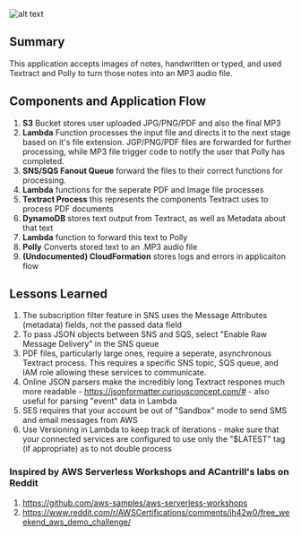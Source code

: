 ![alt text](https://i.imgur.com/4ddJFL8.png)

## <b>Summary</b>

This application accepts images of notes, handwritten or typed, and used Textract and Polly to turn those notes into an MP3 audio file.


## <b>Components and Application Flow</b>

1.	<b>S3</b> Bucket stores user uploaded JPG/PNG/PDF and also the final MP3
2. <b>Lambda</b> Function processes the input file and directs it to the next stage based on it's file extension. JGP/PNG/PDF files are forwarded for further processing, while MP3 file trigger code to notify the user that Polly has completed.
3. <b>SNS/SQS Fanout Queue</b> forward the files to their correct functions for processing.
4. <b>Lambda</b> functions for the seperate PDF and Image file processes
5. <b>Textract Process</b> this represents the components Textract uses to process PDF documents
6. <b>DynamoDB</b> stores text output from Textract, as well as Metadata about that text
7. <b>Lambda</b> function to forward this text to Polly
8. <b>Polly</b> Converts stored text to an .MP3 audio file
9. <b>(Undocumented) CloudFormation</b> stores logs and errors in applicaiton flow


## <b>Lessons Learned</b>

1. The subscription filter feature in SNS uses the Message Attributes (metadata) fields, not the passed data field
2. To pass JSON objects between SNS and SQS, select "Enable Raw Message Delivery" in the SNS queue
3. PDF files, particularly large ones, require a seperate, asynchronous Textract process. This requires a specific SNS topic, SQS queue, and IAM role allowing these services to communicate.
4. Online JSON parsers make the incredibly long Textract respones much more readable - https://jsonformatter.curiousconcept.com/# - also useful for parsing "event" data in Lambda
5. SES requires that your account be out of "Sandbox" mode to send SMS and email messages from AWS
6. Use Versioning in Lambda to keep track of iterations - make sure that your connected services are configured to use only the "$LATEST" tag (if appropriate) as to not double process

### <b>Inspired</b> by AWS Serverless Workshops and ACantrill's labs on Reddit

1. https://github.com/aws-samples/aws-serverless-workshops
2. https://www.reddit.com/r/AWSCertifications/comments/jh42w0/free_weekend_aws_demo_challenge/
